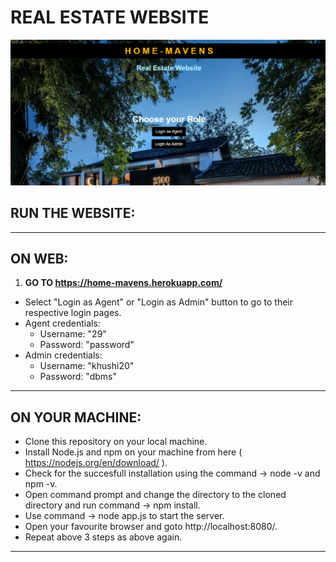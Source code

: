 # REAL ESTATE WEBSITE

![screen](ss.png)


## RUN THE WEBSITE:
***

## ON WEB:
1. **GO TO https://home-mavens.herokuapp.com/**
* Select "Login as Agent" or "Login as Admin" button to go to their respective login pages.
* Agent credentials: 
    * Username: "29" 
    * Password: "password"
* Admin credentials: 
    * Username: "khushi20" 
    * Password: "dbms"
***
## ON YOUR MACHINE:
* Clone this repository on your local machine.
* Install Node.js and npm on your machine from here ( https://nodejs.org/en/download/ ). 
* Check for the succesfull installation using the command -> node -v and npm -v.
* Open command prompt and change the directory to the cloned directory and run command -> npm install.
* Use command -> node app.js to start the server.
* Open your favourite browser and goto http://localhost:8080/.
* Repeat above 3 steps as above again.
***
